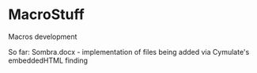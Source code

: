 # MacroStuff
Macros development

So far:
Sombra.docx - implementation of files being added via Cymulate's embeddedHTML finding
